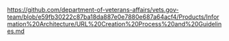 https://github.com/department-of-veterans-affairs/vets.gov-team/blob/e59fb30222c87ba18da887e0e7880e687a64acf4/Products/Information%20Architecture/URL%20Creation%20Process%20and%20Guidelines.md
